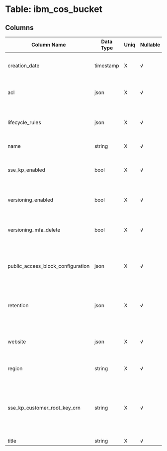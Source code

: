 # Table: ibm_cos_bucket

## Columns 

|  Column Name   |  Data Type  | Uniq | Nullable | Description | 
|  ----  | ----  | ----  | ----  | ---- | 
| creation_date | timestamp | X | √ | The date when the bucket was created. | 
| acl | json | X | √ | The access control list (ACL) of a bucket. | 
| lifecycle_rules | json | X | √ | The lifecycle configuration information of the bucket. | 
| name | string | X | √ | Name of the bucket. | 
| sse_kp_enabled | bool | X | √ | Specifies whether the Bucket has Key Protect enabled. | 
| versioning_enabled | bool | X | √ | The versioning state of a bucket. | 
| versioning_mfa_delete | bool | X | √ | The MFA Delete status of the versioning state. | 
| public_access_block_configuration | json | X | √ | The public access block configuration information of the bucket. | 
| retention | json | X | √ | The retention configuration information of the bucket. | 
| website | json | X | √ | The lifecycle configuration information of the bucket. | 
| region | string | X | √ | The region of the bucket. | 
| sse_kp_customer_root_key_crn | string | X | √ | The root key used by Key Protect to encrypt this bucket. This value must be the full CRN of the root key. | 
| title | string | X | √ |  | 


